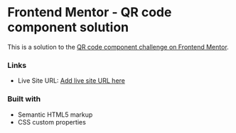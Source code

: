 # Frontend Mentor - QR code component solution

This is a solution to the [QR code component challenge on Frontend Mentor](https://www.frontendmentor.io/challenges/qr-code-component-iux_sIO_H).

### Links
- Live Site URL: [Add live site URL here](https://ethel-tech.github.io/qr-code-project/)

### Built with

- Semantic HTML5 markup
- CSS custom properties


